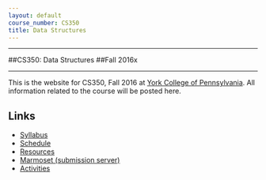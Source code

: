 ```yaml
---
layout: default
course_number: CS350
title: Data Structures
---
```


------------------------

##CS350: Data Structures
##Fall 2016x

------------------------

This is the website for CS350, Fall 2016 at [York College of Pennsylvania](http://www.ycp.edu).
All information related to the course will be posted here.

## Links

* [Syllabus](syllabus.html)
* [Schedule](schedule.html)
* [Resources](resources/index.html)
* [Marmoset (submission server)](https://cs.ycp.edu/marmoset)
* [Activities](activities.html)

<!-- vim:set wrap: ­-->
<!-- vim:set linebreak: -->
<!-- vim:set nolist: -->

